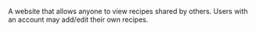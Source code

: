 A website that allows anyone to view recipes shared by others.
Users with an account may add/edit their own recipes.
